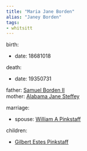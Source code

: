 ```yaml
---
title: "Maria Jane Borden"
alias: "Janey Borden"
tags:
- whitsitt
---
```


birth:
  - date: 18681018

death:
  - date: 19350731

father: [Samuel Borden II](Samuel%20Borden%20II.md)  
mother: [Alabama Jane Steffey](Alabama%20Jane%20Steffey.md)

marriage:
  - spouse: [William A Pinkstaff](William%20A%20Pinkstaff.md)    

children:
  - [Gilbert Estes Pinkstaff](Gilbert%20Estes%20Pinkstaff.md)